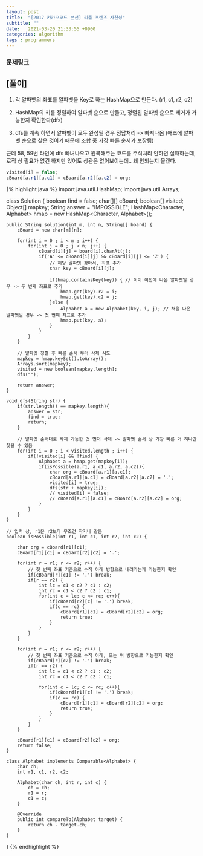 ```yaml
---
layout: post
title:  "[2017 카카오코드 본선] 리틀 프렌즈 사천성"
subtitle: ""
date:   2021-03-20 21:33:55 +0900
categories: algorithm
tags : programmers
---
```


### [문제링크]({{"https://programmers.co.kr/learn/courses/30/lessons/1836"}})

## [풀이]

1. 각 알파벳의 좌표를 알파벳을 Key로 하는 HashMap으로 만든다. (r1, c1, r2, c2)

2. HashMap의 키를 정렬하여 알파벳 순으로 만들고, 정렬된 알파벳 순으로 제거가 가능한지 확인한다(dfs)

3. dfs를 계속 하면서 알파벳이 모두 완성될 경우 정답처리 -> 빠져나옴 (애초에 알파벳 순으로 찾은 것이기 때문에 조합 중 가장 빠른 순서가 보장됨)


근데 58, 59번 라인에 dfs 빠녀나오고 원복해주는 코드를 주석처리 안하면 실패하는데, 로직 상 필요가 없긴 하지만 있어도 상관은 없어보이는데.. 왜 안되는지 몰겠다.             

```java
visited[i] = false;
cBoard[a.r1][a.c1] = cBoard[a.r2][a.c2] = org;
```

{% highlight java %}
import java.util.HashMap;
import java.util.Arrays;

class Solution {
    boolean find = false;
    char[][] cBoard;
    boolean[] visited;
    Object[] mapkey;
    String answer = "IMPOSSIBLE";
    HashMap<Character, Alphabet> hmap = new HashMap<Character, Alphabet>();
    
    public String solution(int m, int n, String[] board) {
        cBoard = new char[m][n];
        
        for(int i = 0 ; i < m ; i++) {
            for(int j = 0 ; j < n; j++) {
                cBoard[i][j] = board[i].charAt(j);
                if('A' <= cBoard[i][j] && cBoard[i][j] <= 'Z') {
                    // 해당 알파벳 찾아서, 좌표 추가
                    char key = cBoard[i][j];
                    
                    if(hmap.containsKey(key)) { // 이미 이전에 나온 알파벳일 경우 -> 두 번째 좌표로 추가
                        hmap.get(key).r2 = i;
                        hmap.get(key).c2 = j;
                    }else {
                        Alphabet a = new Alphabet(key, i, j); // 처음 나온 알파벳일 경우 -> 첫 번째 좌표로 추가
                        hmap.put(key, a);
                    }
                }
            }
        }
        
        // 알파벳 정렬 후 빠른 순서 부터 삭제 시도
        mapkey = hmap.keySet().toArray();       
        Arrays.sort(mapkey);
        visited = new boolean[mapkey.length];
        dfs("");
        
        return answer;
    }
    
    void dfs(String str) {
        if(str.length() == mapkey.length){
            answer = str;
            find = true;
            return;
        }
            
        // 알파벳 순서대로 삭제 가능한 것 먼저 삭제 -> 알파벳 순서 상 가장 빠른 거 하나만 찾을 수 있음
        for(int i = 0 ; i < visited.length ; i++) {
            if(!visited[i] && !find) {
                Alphabet a = hmap.get(mapkey[i]);
                if(isPossible(a.r1, a.c1, a.r2, a.c2)){
                    char org = cBoard[a.r1][a.c1];
                    cBoard[a.r1][a.c1] = cBoard[a.r2][a.c2] = '.';
                    visited[i] = true;
                    dfs(str + mapkey[i]);
                    // visited[i] = false;
                    // cBoard[a.r1][a.c1] = cBoard[a.r2][a.c2] = org;
                }
            }
        }
    }
    
    // 입력 상, r1은 r2보다 무조건 작거나 같음
    boolean isPossible(int r1, int c1, int r2, int c2) {
        
        char org = cBoard[r1][c1];
        cBoard[r1][c1] = cBoard[r2][c2] = '.';
        
        for(int r = r1; r <= r2; r++) {
            // 첫 번째 좌표 기준으로 수직 아래 방향으로 내려가는게 가능한지 확인
            if(cBoard[r][c1] != '.') break;
            if(r == r2) {                
                int lc = c1 < c2 ? c1 : c2;
                int rc = c1 < c2 ? c2 : c1;
                for(int c = lc; c <= rc; c++){
                    if(cBoard[r2][c] != '.') break;
                    if(c == rc) {
                        cBoard[r1][c1] = cBoard[r2][c2] = org;
                        return true;
                    }
                }
            }
        }
        
        for(int r = r1; r <= r2; r++) {
            // 첫 번째 좌표 기준으로 수직 아래, 또는 위 방향으로 가능한지 확인
            if(cBoard[r][c2] != '.') break;
            if(r == r2) {
                int lc = c1 < c2 ? c1 : c2;
                int rc = c1 < c2 ? c2 : c1;

                for(int c = lc; c <= rc; c++){
                    if(cBoard[r1][c] != '.') break;
                    if(c == rc) {
                        cBoard[r1][c1] = cBoard[r2][c2] = org;
                        return true;
                    }
                }
            }
        }
        
        cBoard[r1][c1] = cBoard[r2][c2] = org;
        return false;
    }

    class Alphabet implements Comparable<Alphabet> {
        char ch;
        int r1, c1, r2, c2;
        
        Alphabet(char ch, int r, int c) {
            ch = ch;
            r1 = r;
            c1 = c;
        }
        
        @Override
        public int compareTo(Alphabet target) {
            return ch - target.ch;
        }
    }
}
{% endhighlight %}